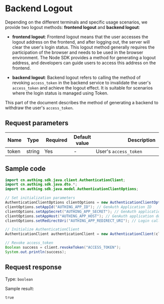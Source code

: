 # Backend Logout

<LastUpdated />

Depending on the different terminals and specific usage scenarios, we provide two logout methods: **frontend logout** and **backend logout**:

- **frontend logout**: Frontend logout means that the user accesses the logout address on the frontend, and after logging out, the server will clear the user's login status. This logout method generally requires the participation of the browser and needs to be used in the browser environment. The Node SDK provides a method for generating a logout address, and developers can guide users to access this address on the frontend.

- **backend logout**: Backend logout refers to calling the method of revoking `access_token` in the backend service to invalidate the user's `access_token` and achieve the logout effect. It is suitable for scenarios where the login status is managed using Token.

This part of the document describes the method of generating a backend to withdraw the user's `access_token`.

## Request parameters

| Name  | Type   | <div style="width:80px">Required</div> | Default value | <div style="width:300px">Description</div> | <div style="width:200px"></div>Sample value</div> |
| ----- | ------ | -------------------------------------- | ------------- | ------------------------------------------ | ------------------------------------------------- |
| token | string | Yes                                    | -             | User's `access_token`                      | `xxxxxx`                                          |

## Sample code

```java
import cn.authing.sdk.java.client.AuthenticationClient;
import cn.authing.sdk.java.dto.*;
import cn.authing.sdk.java.model.AuthenticationClientOptions;

// Set initialization parameters
AuthenticationClientOptions clientOptions = new AuthenticationClientOptions();
clientOptions.setAppId("AUTHING_APP_ID"); // GenAuth Application ID
clientOptions.setAppSecret("AUTHING_APP_SECRET"); // GenAuth application secret key
clientOptions.setAppHost("AUTHING_APP_HOST"); // GenAuth application domain name, such as https://example.genauth.ai. Note: The Host address is an example style. The application Host address format of different versions of user pools is different. The actual address is based on the `Authentication Address` field under Self-built Application->Application Configuration->Authentication Configuration.
clientOptions.setRedirectUri("AUTHING_APP_REDIRECT_URI"); // Login callback address configured by GenAuth application

// Initialize AuthenticationClient
AuthenticationClient authenticationClient = new AuthenticationClient(clientOptions);

// Revoke access_token
Boolean success = client.revokeToken("ACCESS_TOKEN");
System.out.println(success);
```

## Request response

Type: `boolean`

Sample result:

```txt
true
```
